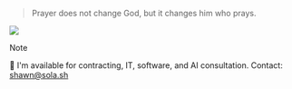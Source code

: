 > Prayer does not change God, but it changes him who prays.

![](https://komarev.com/ghpvc/?username=NOBLES5E)

> [!NOTE]  
> 💼 I'm available for contracting, IT, software, and AI consultation. Contact: shawn@sola.sh
